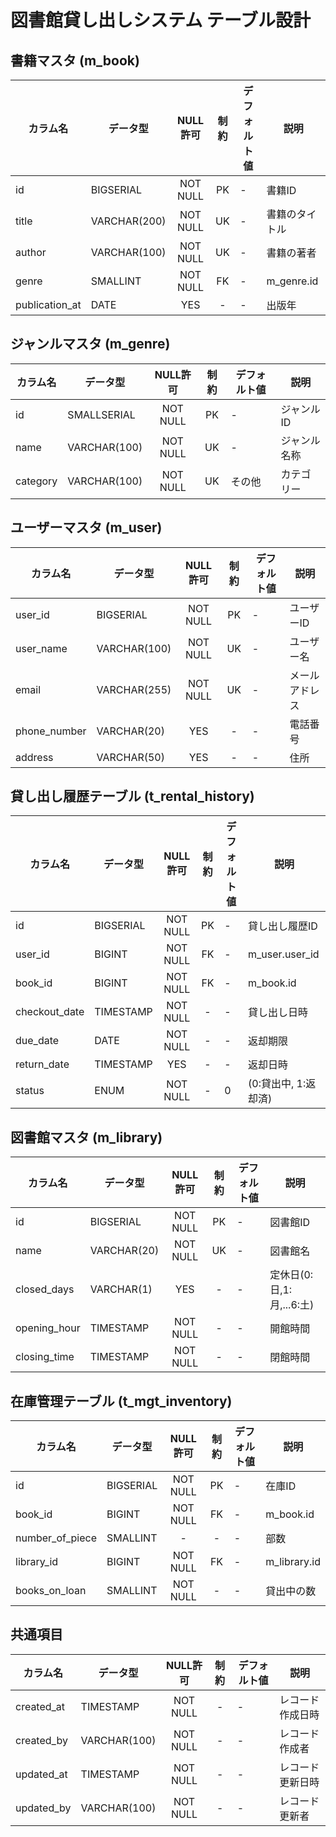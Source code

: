 # 図書館貸し出しシステム テーブル設計

## 書籍マスタ (m_book)

| カラム名       | データ型     | NULL許可 | 制約  | デフォルト値 | 説明           |
| -------------- | ------------ | :------: | :---: | ------------ | -------------- |
| id             | BIGSERIAL    | NOT NULL |  PK   | -            | 書籍ID         |
| title          | VARCHAR(200) | NOT NULL |  UK   | -            | 書籍のタイトル |
| author         | VARCHAR(100) | NOT NULL |  UK   | -            | 書籍の著者     |
| genre          | SMALLINT     | NOT NULL |  FK   | -            | m_genre.id     |
| publication_at | DATE         |   YES    |   -   | -            | 出版年         |

## ジャンルマスタ (m_genre)

| カラム名 | データ型     | NULL許可 | 制約  | デフォルト値 | 説明         |
| -------- | ------------ | :------: | :---: | ------------ | ------------ |
| id       | SMALLSERIAL  | NOT NULL |  PK   | -            | ジャンルID   |
| name     | VARCHAR(100) | NOT NULL |  UK   | -            | ジャンル名称 |
| category | VARCHAR(100) | NOT NULL |  UK   | その他       | カテゴリー   |

## ユーザーマスタ (m_user)

| カラム名     | データ型     | NULL許可 | 制約  | デフォルト値 | 説明           |
| ------------ | ------------ | :------: | :---: | ------------ | -------------- |
| user_id      | BIGSERIAL    | NOT NULL |  PK   | -            | ユーザーID     |
| user_name    | VARCHAR(100) | NOT NULL |  UK   | -            | ユーザー名     |
| email        | VARCHAR(255) | NOT NULL |  UK   | -            | メールアドレス |
| phone_number | VARCHAR(20)  |   YES    |   -   | -            | 電話番号       |
| address      | VARCHAR(50)  |   YES    |   -   | -            | 住所           |

## 貸し出し履歴テーブル (t_rental_history)

| カラム名      | データ型  | NULL許可 | 制約  | デフォルト値 | 説明                 |
| ------------- | --------- | :------: | :---: | ------------ | -------------------- |
| id            | BIGSERIAL | NOT NULL |  PK   | -            | 貸し出し履歴ID       |
| user_id       | BIGINT    | NOT NULL |  FK   | -            | m_user.user_id       |
| book_id       | BIGINT    | NOT NULL |  FK   | -            | m_book.id            |
| checkout_date | TIMESTAMP | NOT NULL |   -   | -            | 貸し出し日時         |
| due_date      | DATE      | NOT NULL |   -   | -            | 返却期限             |
| return_date   | TIMESTAMP |   YES    |   -   | -            | 返却日時             |
| status        | ENUM      | NOT NULL |   -   | 0            | (0:貸出中, 1:返却済) |

## 図書館マスタ (m_library)

| カラム名     | データ型    | NULL許可 | 制約  | デフォルト値 | 説明                      |
| ------------ | ----------- | :------: | :---: | ------------ | ------------------------- |
| id           | BIGSERIAL   | NOT NULL |  PK   | -            | 図書館ID                  |
| name         | VARCHAR(20) | NOT NULL |  UK   | -            | 図書館名                  |
| closed_days  | VARCHAR(1)  |   YES    |   -   | -            | 定休日(0:日,1:月,...6:土) |
| opening_hour | TIMESTAMP   | NOT NULL |   -   | -            | 開館時間                  |
| closing_time | TIMESTAMP   | NOT NULL |   -   | -            | 閉館時間                  |

## 在庫管理テーブル (t_mgt_inventory)

| カラム名        | データ型  | NULL許可 | 制約  | デフォルト値 | 説明         |
| --------------- | --------- | :------: | :---: | ------------ | ------------ |
| id              | BIGSERIAL | NOT NULL |  PK   | -            | 在庫ID       |
| book_id         | BIGINT    | NOT NULL |  FK   | -            | m_book.id    |
| number_of_piece | SMALLINT  |    -     |   -   | -            | 部数         |
| library_id      | BIGINT    | NOT NULL |  FK   | -            | m_library.id |
| books_on_loan   | SMALLINT  | NOT NULL |   -   | -            | 貸出中の数   |

## 共通項目

| カラム名   | データ型     | NULL許可 | 制約  | デフォルト値 | 説明             |
| ---------- | ------------ | :------: | :---: | ------------ | ---------------- |
| created_at | TIMESTAMP    | NOT NULL |   -   | -            | レコード作成日時 |
| created_by | VARCHAR(100) | NOT NULL |   -   | -            | レコード作成者   |
| updated_at | TIMESTAMP    | NOT NULL |   -   | -            | レコード更新日時 |
| updated_by | VARCHAR(100) | NOT NULL |   -   | -            | レコード更新者   |